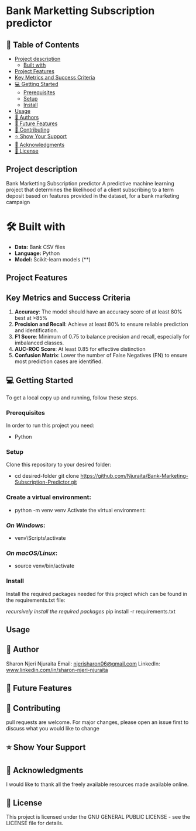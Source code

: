 # Bank Marketting Subscription predictor

## 📖 Table of Contents
- [Project description](#-project-description)
  - [Built with](#-built-with)
- [Project Features](#project-features)
- [Key Metrics and Success Criteria](#-key-metrics-and-success-criteria)
- [💻 Getting Started](#-getting-started)
  - [Prerequisites](#prerequisites)
  - [Setup](#setup)
  - [Install](#install)
- [Usage](#usage)
- [👥 Authors](#-authors)
- [🔭 Future Features](#-future-features)
- [🤝 Contributing](#-contributing)
- [⭐️ Show Your Support](#-show-your-support-)
- [🙏 Acknowledgments](#-acknowledgments)
- [📝 License](#-license.)

## Project description

Bank Marketting Subscription predictor
A predictive machine learning project that determines the likelihood of a client subscribing to a term deposit based on features provided in the dataset, for a bank marketing campaign

# 🛠 Built with
- **Data:** Bank CSV files
- **Language:** Python
- **Model:** Scikit-learn models (**)

## Project Features



## Key Metrics and Success Criteria

1. **Accuracy**: The model should have an accuracy score of at least 80% best at >85%
2. **Precision and Recall**: Achieve at least 80% to ensure reliable prediction and identification.
3. **F1 Score**: Minimum of 0.75 to balance precision and recall, especially for imbalanced classes.
4. **AUC-ROC Score**: At least 0.85 for effective distinction
5. **Confusion Matrix**: Lower the number of False Negatives (FN) to ensure most prediction cases are identified.

## 💻 Getting Started

To get a local copy up and running, follow these steps.

### Prerequisites

In order to run this project you need:
- Python

### Setup

Clone this repository to your desired folder:
- cd desired-folder
git clone https://github.com/Njuraita/Bank-Marketing-Subscription-Predictor.git


### Create a virtual environment:

- python -m venv venv
Activate the virtual environment:

### *On Windows*:
- venv\Scripts\activate

### *On macOS/Linux*:
- source venv/bin/activate

### Install

Install the required packages needed for this project which can be found in the requirements.txt file:

*recursively install the required packages*
pip install -r requirements.txt

## Usage




## 👥 Author

Sharon Njeri Njuraita
Email: njerisharon06@gmail.com
LinkedIn: www.linkedin.com/in/sharon-njeri-njuraita


## 🔭 Future Features

## 🤝 Contributing
pull requests are welcome. For major changes, please open an issue first to discuss what you would like to change

## ⭐️ Show Your Support


## 🙏 Acknowledgments
I would like to thank all the freely available resources made available online.

## 📝 License
This project is licensed under the GNU GENERAL PUBLIC LICENSE - see the LICENSE file for details.





